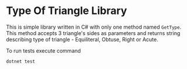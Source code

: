 # Type Of Triangle Library
This is simple library written in C# with only one method named `GetType`. This method accepts 3 triangle's sides as parameters and returns string describing type of triangle - Equiliteral, Obtuse, Right or Acute.

To run tests execute command
```
dotnet test
```

